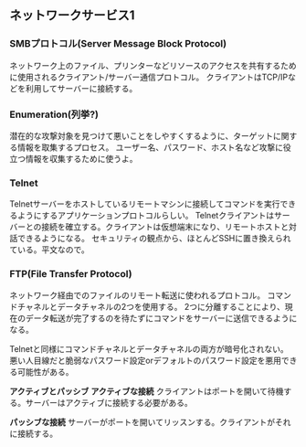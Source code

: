 ## ネットワークサービス1
### SMBプロトコル(Server Message Block Protocol)
ネットワーク上のファイル、プリンターなどリソースのアクセスを共有するために使用されるクライアント/サーバー通信プロトコル。
クライアントはTCP/IPなどを利用してサーバーに接続する。

### Enumeration(列挙?)
潜在的な攻撃対象を見つけて悪いことをしやすくするように、ターゲットに関する情報を取集するプロセス。
ユーザー名、パスワード、ホスト名など攻撃に役立つ情報を収集するために使うよ。

### Telnet
Telnetサーバーをホストしているリモートマシンに接続してコマンドを実行できるようにするアプリケーションプロトコルらしい。
Telnetクライアントはサーバーとの接続を確立する。クライアントは仮想端末になり、リモートホストと対話できるようになる。
セキュリティの観点から、ほとんどSSHに置き換えられている。平文なので。

### FTP(File Transfer Protocol)
ネットワーク経由でのファイルのリモート転送に使われるプロトコル。
コマンドチャネルとデータチャネルの2つを使用する。
2つに分離することにより、現在のデータ転送が完了するのを待たずにコマンドをサーバーに送信できるようになる。

Telnetと同様にコマンドチャネルとデータチャネルの両方が暗号化されない。
悪い人目線だと脆弱なパスワード設定orデフォルトのパスワード設定を悪用できる可能性がある。

**アクティブとパッシブ**
**アクティブな接続**
クライアントはポートを開いて待機する。サーバーはアクティブに接続する必要がある。

**パッシブな接続**
サーバーがポートを開いてリッスンする。クライアントがそれに接続する。
